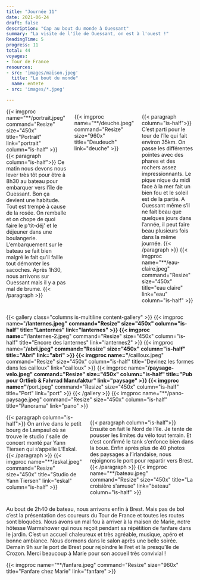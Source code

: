 ```yaml
---
title: "Journée 11"
date: 2021-06-24
draft: false
description: "Cap au bout du monde à Ouessant"
summary: "La visite de l'île de Ouessant, on est à l'ouest !"
ReadingTime: 5
progress: 11
total: 44
voyages:
- Tour de France
resources:
- src: 'images/maison.jpeg'
  title: "Le bout du monde"
  name: entete
- src: 'images/*.jpeg'

---
```

<div class="columns is-multiline">
{{< imgproc name="**/portrait.jpeg" command="Resize" size="450x" title="Portrait" link="portrait" column="is-half" >}}
{{< paragraph column="is-half">}}
Ce matin nous devons nous lever très tôt pour être à 8h30 au bateau pour embarquer vers l’île de Ouessant. 
Bon ça devient une habitude. Tout est trempé à cause de la rosée. On remballe et on chope de quoi faire le p'tit-déj' et le déjeuner dans une boulangerie.
L’embarquement sur le bateau se fait bien malgré le fait qu’il faille tout démonter les sacoches.
Après 1h30, nous arrivons sur Ouessant mais il y a pas mal de brume.
{{< /paragraph >}}

{{< imgproc name="**/deuche.jpeg" command="Resize" size="960x" title="Deudeuch" link="deuche" >}}

{{< paragraph column="is-half">}}
C’est parti pour le tour de l’île qui fait environ 35km. 
On passe les différentes pointes avec des phares et des rochers assez impressionnants. 
Le pique nique du midi face à la mer fait un bien fou et le soleil est de la partie.
A Ouessant même s’il ne fait beau que quelques jours dans l’année, il peut faire beau plusieurs fois dans la même journée.
{{< /paragraph >}}
{{< imgproc name="**/eau-claire.jpeg" command="Resize" size="450x" title="eau claire" link="eau" column="is-half" >}}
</div>

{{< gallery class="columns is-multiline content-gallery" >}}
{{< imgproc name="**/lanternes.jpeg" command="Resize" size="450x" column="is-half" title="Lanternes" link="lanternes" >}}
{{< imgproc name="**/lanternes-2.jpeg" command="Resize" size="450x" column="is-half" title="Encore des lanternes" link="lanternes2" >}}
{{< imgproc name="**/abri.jpeg" command="Resize" size="450x" column="is-half" title="Abri" link="abri" >}}
{{< imgproc name="**/cailloux.jpeg" command="Resize" size="450x" column="is-half" title="Devinez les formes dans les cailloux" link="cailloux" >}}
{{< imgproc name="**/paysage-velo.jpeg" command="Resize" size="450x" column="is-half" title="Pub pour Ortlieb & Fahrrad Manufaktur" link="paysage" >}}
{{< imgproc name="**/port.jpeg" command="Resize" size="450x" column="is-half" title="Port" link="port" >}}
{{< /gallery >}}
{{< imgproc name="**/pano-paysage.jpeg" command="Resize" size="450x" column="is-half" title="Panorama" link="pano" >}}

<div class="columns is-multiline">
{{< paragraph column="is-half">}}
On arrive dans le petit bourg de Lampaul où se trouve le studio / salle de concert monté par Yann Tiersen qui s’appelle L’Eskal. 
{{< /paragraph >}}
{{< imgproc name="**/eskal.jpeg" command="Resize" size="450x" title="Studio de Yann Tiersen" link="eskal" column="is-half" >}}

{{< paragraph column="is-half">}}
Ensuite on fait le Nord de l’île. Je tente de pousser les limites du vélo tout terrain. Et c’est confirmé le tank s’enfonce bien dans la boue.
Enfin après plus de 40 photos des paysages a l’irlandaise, nous rejoignons le port pour repartir vers Brest. 
{{< /paragraph >}}
{{< imgproc name="**/bateau.jpeg" command="Resize" size="450x" title="La croisière s'amuse" link="bateau" column="is-half" >}}
</div>

Au bout de 2h40 de bateau, nous arrivons enfin à Brest. Mais pas de bol c’est la présentation des coureurs du Tour de France et toutes les routes sont bloquées.
Nous avons un mal fou à arriver à la maison de Marie, notre hôtesse Warmshower qui nous reçoit pendant sa répétition de fanfare dans le jardin. C’est un accueil chaleureux et très agréable, musique, apéro et bonne ambiance.
Nous dormons dans le salon après une belle soirée. Demain 9h sur le port de Brest pour rejoindre le Fret et la presqu’île de Crozon. Merci beaucoup à Marie pour son accueil très convivial !

{{< imgproc name="**/fanfare.jpeg" command="Resize" size="960x" title="Fanfare chez Marie" link="fanfare" >}}